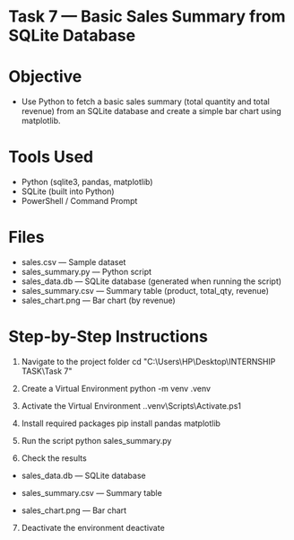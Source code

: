 # Task 7 — Basic Sales Summary from SQLite Database
# Objective
- Use Python to fetch a basic sales summary (total quantity and total revenue) from an SQLite database and create a simple bar chart using matplotlib.
# Tools Used
- Python (sqlite3, pandas, matplotlib)
- SQLite (built into Python)
- PowerShell / Command Prompt
# Files
- sales.csv — Sample dataset
- sales_summary.py — Python script
- sales_data.db — SQLite database (generated when running the script)
- sales_summary.csv — Summary table (product, total_qty, revenue)
- sales_chart.png — Bar chart (by revenue)
  
# Step-by-Step Instructions

1) Navigate to the project folder
   cd "C:\Users\HP\Desktop\INTERNSHIP TASK\Task 7"

2) Create a Virtual Environment
  python -m venv .venv

3) Activate the Virtual Environment
   .\.venv\Scripts\Activate.ps1

4) Install required packages
  pip install pandas matplotlib

5) Run the script python sales_summary.py

6) Check the results

- sales_data.db — SQLite database

- sales_summary.csv — Summary table

- sales_chart.png — Bar chart

7) Deactivate the environment deactivate

